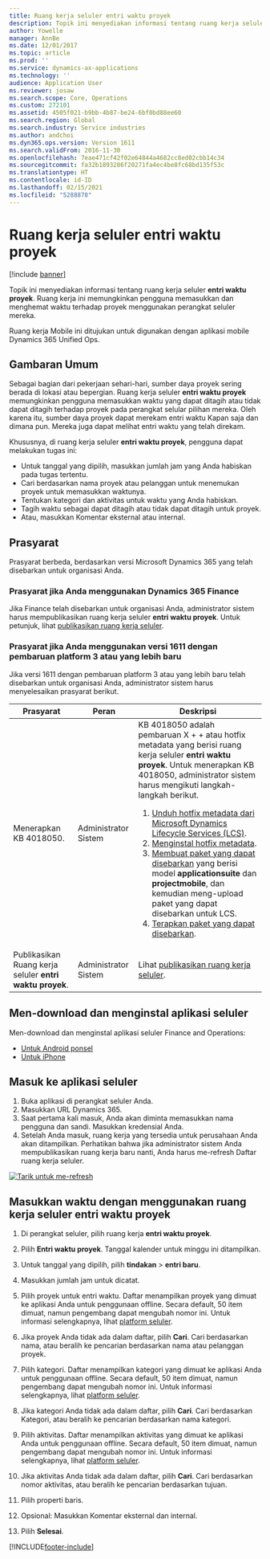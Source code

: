 ```yaml
---
title: Ruang kerja seluler entri waktu proyek
description: Topik ini menyediakan informasi tentang ruang kerja seluler entri waktu proyek. Ruang kerja ini memungkinkan pengguna memasukkan dan menghemat waktu terhadap proyek menggunakan perangkat seluler mereka.
author: Yowelle
manager: AnnBe
ms.date: 12/01/2017
ms.topic: article
ms.prod: ''
ms.service: dynamics-ax-applications
ms.technology: ''
audience: Application User
ms.reviewer: josaw
ms.search.scope: Core, Operations
ms.custom: 272101
ms.assetid: 4505f021-b9bb-4b87-be24-6bf0bd88ee60
ms.search.region: Global
ms.search.industry: Service industries
ms.author: andchoi
ms.dyn365.ops.version: Version 1611
ms.search.validFrom: 2016-11-30
ms.openlocfilehash: 7eae471cf42f02e64844a4682cc8ed02cbb14c34
ms.sourcegitcommit: fa32b1893286f20271fa4ec4be8fc68bd135f53c
ms.translationtype: HT
ms.contentlocale: id-ID
ms.lasthandoff: 02/15/2021
ms.locfileid: "5288878"
---
```

# <a name="project-time-entry-mobile-workspace"></a>Ruang kerja seluler entri waktu proyek

[!include [banner](../includes/banner.md)]

Topik ini menyediakan informasi tentang ruang kerja seluler **entri waktu proyek**. Ruang kerja ini memungkinkan pengguna memasukkan dan menghemat waktu terhadap proyek menggunakan perangkat seluler mereka.

Ruang kerja Mobile ini ditujukan untuk digunakan dengan aplikasi mobile Dynamics 365 Unified Ops. 

## <a name="overview"></a>Gambaran Umum
Sebagai bagian dari pekerjaan sehari-hari, sumber daya proyek sering berada di lokasi atau bepergian. Ruang kerja seluler **entri waktu proyek** memungkinkan pengguna memasukkan waktu yang dapat ditagih atau tidak dapat ditagih terhadap proyek pada perangkat selular pilihan mereka. Oleh karena itu, sumber daya proyek dapat merekam entri waktu Kapan saja dan dimana pun. Mereka juga dapat melihat entri waktu yang telah direkam. 

Khususnya, di ruang kerja seluler **entri waktu proyek**, pengguna dapat melakukan tugas ini:

-   Untuk tanggal yang dipilih, masukkan jumlah jam yang Anda habiskan pada tugas tertentu.
-   Cari berdasarkan nama proyek atau pelanggan untuk menemukan proyek untuk memasukkan waktunya.
-   Tentukan kategori dan aktivitas untuk waktu yang Anda habiskan.
-   Tagih waktu sebagai dapat ditagih atau tidak dapat ditagih untuk proyek.
-   Atau, masukkan Komentar eksternal atau internal.

## <a name="prerequisites"></a>Prasyarat
Prasyarat berbeda, berdasarkan versi Microsoft Dynamics 365 yang telah disebarkan untuk organisasi Anda.

### <a name="prerequisites-if-you-use-dynamics-365-finance"></a>Prasyarat jika Anda menggunakan Dynamics 365 Finance
Jika Finance telah disebarkan untuk organisasi Anda, administrator sistem harus mempublikasikan ruang kerja seluler **entri waktu proyek**. Untuk petunjuk, lihat [publikasikan ruang kerja seluler](https://docs.microsoft.com/dynamics365/fin-ops-core/dev-itpro/mobile-apps/publish-mobile-workspace).

### <a name="prerequisites-if-you-use-version-1611-with-platform-update-3-or-later"></a>Prasyarat jika Anda menggunakan versi 1611 dengan pembaruan platform 3 atau yang lebih baru
Jika versi 1611 dengan pembaruan platform 3 atau yang lebih baru telah disebarkan untuk organisasi Anda, administrator sistem harus menyelesaikan prasyarat berikut. 

<table>
<thead>
<tr class="header">
<th>Prasyarat</th>
<th>Peran</th>
<th>Deskripsi</th>
</tr>
</thead>
<tbody>
<tr class="odd">

<td>Menerapkan KB 4018050.</td>
<td>Administrator Sistem</td>
<td>KB 4018050 adalah pembaruan X + + atau hotfix metadata yang berisi ruang kerja seluler <strong>entri waktu proyek</strong>. Untuk menerapkan KB 4018050, administrator sistem harus mengikuti langkah-langkah berikut.
<ol>
<li><a href="https://docs.microsoft.com/dynamics365/fin-ops-core/dev-itpro/migration-upgrade/download-hotfix-lcs">Unduh hotfix metadata dari Microsoft Dynamics Lifecycle Services (LCS)</a>.</li>
<li><a href="https://docs.microsoft.com/dynamics365/fin-ops-core/dev-itpro/migration-upgrade/install-metadata-hotfix-package">Menginstal hotfix metadata</a>.</li>
<li><a href="https://docs.microsoft.com/dynamics365/fin-ops-core/dev-itpro/deployment/create-apply-deployable-package">Membuat paket yang dapat disebarkan</a> yang berisi model <strong>applicationsuite</strong> dan <strong>projectmobile</strong>, dan kemudian meng-upload paket yang dapat disebarkan untuk LCS.</li>
<li><a href="https://docs.microsoft.com/dynamics365/fin-ops-core/dev-itpro/deployment/apply-deployable-package-system">Terapkan paket yang dapat disebarkan</a>.</li>

</ol></td>
</tr>
<tr class="even">
<td>Publikasikan Ruang kerja seluler <strong>entri waktu proyek</strong>.</td>
<td>Administrator Sistem</td>
<td>Lihat <a href="https://docs.microsoft.com/dynamics365/fin-ops-core/dev-itpro/mobile-apps/publish-mobile-workspace">publikasikan ruang kerja seluler</a>.</td>
</tr>
</tbody>
</table>

## <a name="download-and-install-the-mobile-app"></a>Men-download dan menginstal aplikasi seluler

Men-download dan menginstal aplikasi seluler Finance and Operations:

-   [Untuk Android ponsel](https://go.microsoft.com/fwlink/?linkid=850662)
-   [Untuk iPhone](https://go.microsoft.com/fwlink/?linkid=850663)

## <a name="sign-in-to-the-mobile-app"></a>Masuk ke aplikasi seluler
1.  Buka aplikasi di perangkat seluler Anda.
2.  Masukkan URL Dynamics 365.
3.  Saat pertama kali masuk, Anda akan diminta memasukkan nama pengguna dan sandi. Masukkan kredensial Anda.
4.  Setelah Anda masuk, ruang kerja yang tersedia untuk perusahaan Anda akan ditampilkan. Perhatikan bahwa jika administrator sistem Anda mempublikasikan ruang kerja baru nanti, Anda harus me-refresh Daftar ruang kerja seluler.

[![Tarik untuk me-refresh](./media/pull-to-refresh-list-of-workspaces-183x300.png)](./media/pull-to-refresh-list-of-workspaces.png)

## <a name="enter-time-by-using-the-project-time-entry-mobile-workspace"></a>Masukkan waktu dengan menggunakan ruang kerja seluler entri waktu proyek
1.  Di perangkat seluler, pilih ruang kerja **entri waktu proyek**.
2.  Pilih **Entri waktu proyek**. Tanggal kalender untuk minggu ini ditampilkan.
3.  Untuk tanggal yang dipilih, pilih **tindakan** &gt; **entri baru**.
4.  Masukkan jumlah jam untuk dicatat.
5.  Pilih proyek untuk entri waktu. Daftar menampilkan proyek yang dimuat ke aplikasi Anda untuk penggunaan offline. Secara default, 50 item dimuat, namun pengembang dapat mengubah nomor ini. Untuk informasi selengkapnya, lihat [platform seluler](https://docs.microsoft.com/dynamics365/fin-ops-core/dev-itpro/mobile-apps/mobile-app-home-page).
6.  Jika proyek Anda tidak ada dalam daftar, pilih **Cari**. Cari berdasarkan nama, atau beralih ke pencarian berdasarkan nama atau pelanggan proyek.
7.  Pilih kategori. Daftar menampilkan kategori yang dimuat ke aplikasi Anda untuk penggunaan offline. Secara default, 50 item dimuat, namun pengembang dapat mengubah nomor ini. Untuk informasi selengkapnya, lihat [platform seluler](https://docs.microsoft.com/dynamics365/fin-ops-core/dev-itpro/mobile-apps/mobile-app-home-page).
8.  Jika kategori Anda tidak ada dalam daftar, pilih **Cari**. Cari berdasarkan Kategori, atau beralih ke pencarian berdasarkan nama kategori.
9.  Pilih aktivitas. Daftar menampilkan aktivitas yang dimuat ke aplikasi Anda untuk penggunaan offline. Secara default, 50 item dimuat, namun pengembang dapat mengubah nomor ini. Untuk informasi selengkapnya, lihat [platform seluler](https://docs.microsoft.com/dynamics365/fin-ops-core/dev-itpro/mobile-apps/mobile-app-home-page).
10. Jika aktivitas Anda tidak ada dalam daftar, pilih **Cari**. Cari berdasarkan nomor aktivitas, atau beralih ke pencarian berdasarkan tujuan.

11. Pilih properti baris.
12. Opsional: Masukkan Komentar eksternal dan internal.
13. Pilih **Selesai**.


[!INCLUDE[footer-include](../includes/footer-banner.md)]